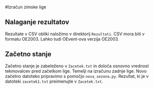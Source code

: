 #Izračun zimske lige

## Nalaganje rezultatov
Rezultate v CSV obliki naložimo v direktorij ```Rezultati```. CSV mora biti v formatu OE2003. Lahko tudi OEvent-ova verzija OE2003.

## Začetno stanje
Začetno stanje je zabeleženo v ```Zacetek.txt``` in določa osnovno vrednost tekmovalcev pred začetkom lige. Temelji na izračunu zadnje lige. Novo začetno datoteko pripravimo s pomočjo ```nova_sezona.py```. Rezultat, ki je v datoteki ```zacetek1.txt``` preimenujte v ```Zacetek.txt```.
